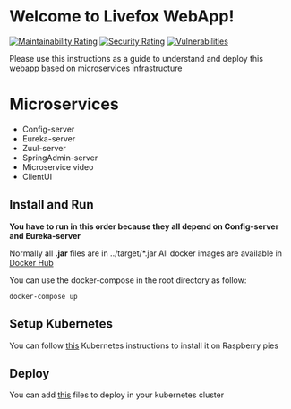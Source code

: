 # Welcome to Livefox WebApp!

[![Maintainability Rating](https://sonarcloud.io/api/project_badges/measure?project=EvannDev_Projet_Cyber_M1&metric=sqale_rating)](https://sonarcloud.io/dashboard?id=EvannDev_Projet_Cyber_M1)  [![Security Rating](https://sonarcloud.io/api/project_badges/measure?project=EvannDev_Projet_Cyber_M1&metric=security_rating)](https://sonarcloud.io/dashboard?id=EvannDev_Projet_Cyber_M1)  [![Vulnerabilities](https://sonarcloud.io/api/project_badges/measure?project=EvannDev_Projet_Cyber_M1&metric=vulnerabilities)](https://sonarcloud.io/dashboard?id=EvannDev_Projet_Cyber_M1)  

Please use this instructions as a guide to understand and deploy this webapp based on microservices infrastructure


# Microservices

 - Config-server
 - Eureka-server
 - Zuul-server
 - SpringAdmin-server
 - Microservice video
 - ClientUI

## Install and Run

**You have to run in this order because they all depend on Config-server and Eureka-server**

Normally all **.jar** files are in ../target/*.jar
All docker images are available in [Docker Hub ](https://hub.docker.com/)

You can use the docker-compose in the root directory as follow:

    docker-compose up


## Setup Kubernetes

You can follow [this](https://github.com/bastienbosser/raspberry_project)  Kubernetes instructions to install it on Raspberry pies

## Deploy

You can add [this](https://github.com/NeopixNG/livefox) files to deploy in your kubernetes cluster
